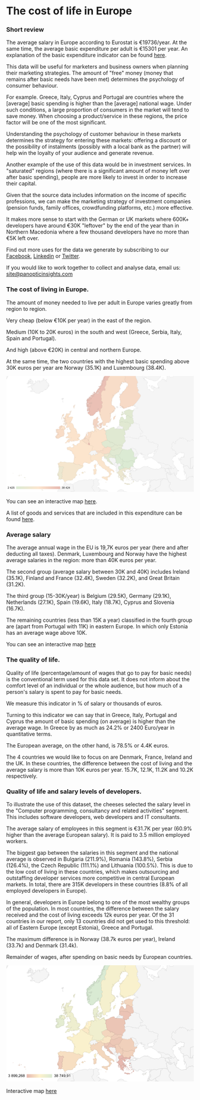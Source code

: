 # The cost of life in Europe

### Short review

The average salary in Europe according to Eurostat is €19736/year. At the same time, the average basic expenditure per adult is €15301 per year. An explanation of the basic expenditure indicator can be found [here](https://tinyurl.com/2ay2amop). 

This data will be useful for marketers and business owners when planning their marketing strategies. The amount of "free" money (money that remains after basic needs have been met) determines the psychology of consumer behaviour. 

For example. Greece, Italy, Cyprus and Portugal are countries where the [average] basic spending is higher than the [average] national wage. Under such conditions, a large proportion of consumers in the market will tend to save money. When choosing a product/service in these regions, the price factor will be one of the most significant.

Understanding the psychology of customer behaviour in these markets determines the strategy for entering these markets: offering a discount or the possibility of instalments (possibly with a local bank as the partner) will help win the loyalty of your audience and generate revenue.

Another example of the use of this data would be in investment services. In "saturated" regions (where there is a significant amount of money left over after basic spending), people are more likely to invest in order to increase their capital.

Given that the source data includes information on the income of specific professions, we can make the marketing strategy of investment companies (pension funds, family offices, crowdfunding platforms, etc.) more effective.

It makes more sense to start with the German or UK markets where 600K+ developers have around €30K "leftover" by the end of the year than in Northern Macedonia where a few thousand developers have no more than €5K left over.

Find out more uses for the data we generate by subscribing to our [Facebook](https://www.facebook.com/Panoptic-Insights-100224529382600), [Linkedin](https://www.linkedin.com/company/panopticinsights) or [Twitter](https://twitter.com/insidepanoptic).

If you would like to work together to collect and analyse data, email us: site@panopticinsights.com 

### The cost of living in Europe. 

The amount of money needed to live per adult in Europe varies greatly from region to region. 

Very cheap (below €10K per year) in the east of the region. 

Medium (10K to 20K euros) in the south and west (Greece, Serbia, Italy, Spain and Portugal). 

And high (above €20K) in central and northern Europe. 

At the same time, the two countries with the highest basic spending above 30K euros per year are Norway (35.1K) and Luxembourg (38.4K).

![](https://github.com/InsidePanoptic/Reports/blob/main/img/the%20cost%20of%20living%20in%20Europe.png)

You can see an interactive map [here](https://tinyurl.com/2ar88ctw). 

A list of goods and services that are included in this expenditure can be found [here](https://tinyurl.com/2ay2amop). 

### Average salary

The average annual wage in the EU is 19,7K euros per year (here and after deducting all taxes). Denmark, Luxembourg and Norway have the highest average salaries in the region: more than 40K euros per year. 

The second group (average salary between 30K and 40K) includes Ireland (35.1K), Finland and France (32.4K), Sweden (32.2K), and Great Britain (31.2K). 

The third group (15-30K/year) is Belgium (29.5K), Germany (29.1K), Netherlands (27.1K), Spain (19.6K), Italy (18.7K), Cyprus and Slovenia (16.7K).

The remaining countries (less than 15K a year) classified in the fourth group are (apart from Portugal with 11K) in eastern Europe. In which only Estonia has an average wage above 10K. 

You can see an interactive map [here](https://tinyurl.com/23c88fe2)

### The quality of life.

Quality of life (percentage/amount of wages that go to pay for basic needs) is the conventional term used for this data set. It does not inform about the comfort level of an individual or the whole audience, but how much of a person's salary is spent to pay for basic needs. 

We measure this indicator in % of salary or thousands of euros.  

Turning to this indicator we can say that in Greece, Italy, Portugal and Cyprus the amount of basic spending (on average) is higher than the average wage. In Greece by as much as 24.2% or 2400 Euro/year in quantitative terms. 

The European average, on the other hand, is 78.5% or 4.4K euros.  

The 4 countries we would like to focus on are Denmark, France, Ireland and the UK. In these countries, the difference between the cost of living and the average salary is more than 10K euros per year. 15.7K, 12.1K, 11.2K and 10.2K respectively. 

### Quality of life and salary levels of developers. 

To illustrate the use of this dataset, the cheeses selected the salary level in the "Computer programming, consultancy and related activities" segment. This includes software developers, web developers and IT consultants. 

The average salary of employees in this segment is €31.7K per year (60.9% higher than the average European salary). It is paid to 3.5 million employed workers. 

The biggest gap between the salaries in this segment and the national average is observed in Bulgaria (211.9%), Romania (143.8%), Serbia (126.4%), the Czech Republic (111.1%) and Lithuania (100.5%). This is due to the low cost of living in these countries, which makes outsourcing and outstaffing developer services more competitive in central European markets. In total, there are 315K developers in these countries (8.8% of all employed developers in Europe). 

In general, developers in Europe belong to one of the most wealthy groups of the population. In most countries, the difference between the salary received and the cost of living exceeds 12k euros per year. Of the 31 countries in our report, only 13 countries did not get used to this threshold: all of Eastern Europe (except Estonia), Greece and Portugal.

The maximum difference is in Norway (38.7k euros per year), Ireland (33.7k) and Denmark (31.4k).

Remainder of wages, after spending on basic needs by European countries. 

![](https://github.com/InsidePanoptic/Reports/blob/main/img/The%20balance%20of%20wages%2C%20after%20spending%20on%20basic%20needs.png)

Interactive map [here](https://tinyurl.com/2cwr2xmv)
